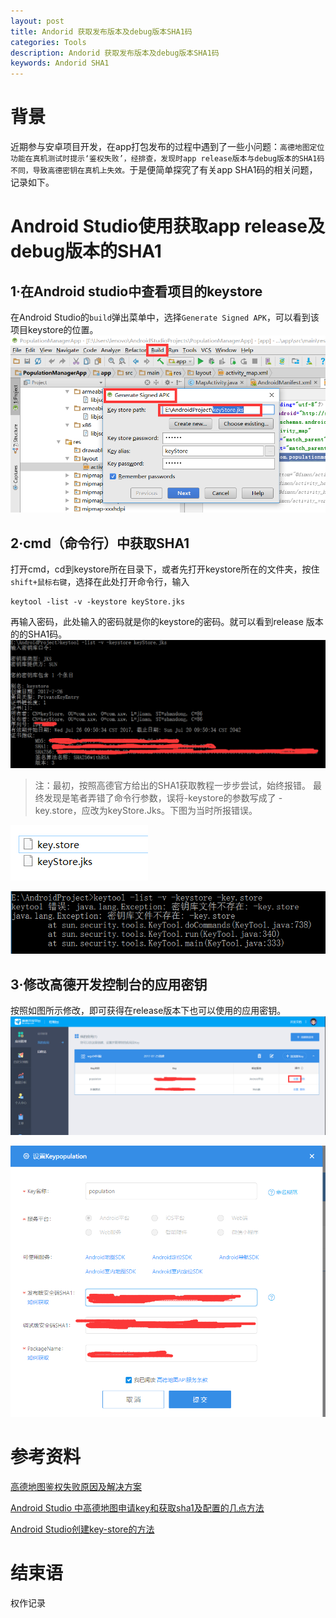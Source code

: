 ```yaml
---
layout: post
title: Andorid 获取发布版本及debug版本SHA1码
categories: Tools
description: Andorid 获取发布版本及debug版本SHA1码
keywords: Andorid SHA1
---
```


# 背景
近期参与安卓项目开发，在app打包发布的过程中遇到了一些小问题：`高德地图定位功能在真机测试时提示‘鉴权失败’，经排查，发现时app release版本与debug版本的SHA1码不同，导致高德密钥在真机上失效。`于是便简单探究了有关app SHA1码的相关问题，记录如下。



# Android Studio使用获取app release及debug版本的SHA1
## 1·在Android studio中查看项目的keystore
在Android Studio的`build`弹出菜单中，选择`Generate Signed APK`，可以看到该项目keystore的位置。
![](/images/posts/tools/android-get-sha1/1.png)

## 2·cmd（命令行）中获取SHA1
打开cmd，cd到keystore所在目录下，或者先打开keystore所在的文件夹，按住`shift+鼠标右键`，选择在此处打开命令行，输入
```shell
keytool -list -v -keystore keyStore.jks
```
再输入密码，此处输入的密码就是你的keystore的密码。就可以看到release 版本的的SHA1码。
![](/images/posts/tools/android-get-sha1/2.png)


> 注：最初，按照高德官方给出的SHA1获取教程一步步尝试，始终报错。
最终发现是笔者弄错了命令行参数，误将-keystore的参数写成了
-key.store，应改为keyStore.Jks。下图为当时所报错误。

![](/images/posts/tools/android-get-sha1/4.png)

![](/images/posts/tools/android-get-sha1/3.png)

## 3·修改高德开发控制台的应用密钥
按照如图所示修改，即可获得在release版本下也可以使用的应用密钥。
![](/images/posts/tools/android-get-sha1/5.png)

![](/images/posts/tools/android-get-sha1/6.png)


# 参考资料
[高德地图鉴权失败原因及解决方案](http://www.cnblogs.com/feijian/p/4549524.html)

[Android Studio 中高德地图申请key和获取sha1及配置的几点方法](http://blog.csdn.net/makeyourchance/article/details/51542273)

[Android Studio创建key-store的方法](http://blog.csdn.net/ljss321/article/details/53590083)

# 结束语
权作记录
